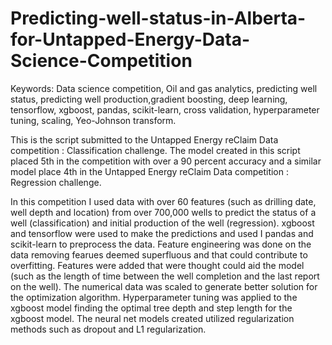 # Predicting-well-status-in-Alberta-for-Untapped-Energy-Data-Science-Competition

Keywords: Data science competition, Oil and gas analytics, predicting well status, predicting well production,gradient boosting, deep learning, tensorflow, xgboost, pandas, scikit-learn, cross validation, hyperparameter tuning, scaling, Yeo-Johnson transform.

This is the script submitted to the Untapped Energy reClaim Data competition : Classification challenge. 
The model created in this script placed 5th in the competition with over a 90 percent accuracy and a similar model place 4th in the Untapped Energy reClaim Data competition : Regression challenge.

In this competition I used data  with over 60 features (such as drilling date, well depth and location) from over 700,000 wells to predict the status of a well (classification) and initial production of the well (regression). xgboost and tensorflow were used to make the predictions and used I pandas and scikit-learn to preprocess the data. Feature engineering was done on the data removing fearues deemed superfluous and that could contribute to overfitting. Features were added that were thought could aid the model (such as the length of time between the well completion and the last report on the well). The numerical data was scaled to generate better solution for the optimization algorithm. Hyperparameter tuning was applied to the xgboost model finding the optimal tree depth and step length for the xgboost model. The neural net models created utilized regularization methods such as dropout and L1 regularization. 

